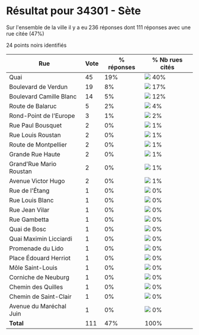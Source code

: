 # Résultat pour 34301 - Sète

Sur l'ensemble de la ville il y a eu 236 réponses dont 111 réponses avec une rue citée (47%)

24 points noirs identifiés

| Rue | Vote | % réponses | % Nb rues cités|
|-----|------|------------|----------------|
| Quai | 45 | 19% | <img src="../../img/bar_40.gif" />&nbsp;40%|
| Boulevard de Verdun | 19 | 8% | <img src="../../img/bar_17.gif" />&nbsp;17%|
| Boulevard Camille Blanc | 14 | 5% | <img src="../../img/bar_12.gif" />&nbsp;12%|
| Route de Balaruc | 5 | 2% | <img src="../../img/bar_4.gif" />&nbsp;4%|
| Rond-Point de l'Europe | 3 | 1% | <img src="../../img/bar_2.gif" />&nbsp;2%|
| Rue Paul Bousquet | 2 | 0% | <img src="../../img/bar_1.gif" />&nbsp;1%|
| Rue Louis Roustan | 2 | 0% | <img src="../../img/bar_1.gif" />&nbsp;1%|
| Route de Montpellier | 2 | 0% | <img src="../../img/bar_1.gif" />&nbsp;1%|
| Grande Rue Haute | 2 | 0% | <img src="../../img/bar_1.gif" />&nbsp;1%|
| Grand'Rue Mario Roustan | 2 | 0% | <img src="../../img/bar_1.gif" />&nbsp;1%|
| Avenue Victor Hugo | 2 | 0% | <img src="../../img/bar_1.gif" />&nbsp;1%|
| Rue de l'Étang | 1 | 0% | <img src="../../img/bar_0.gif" />&nbsp;0%|
| Rue Louis Blanc | 1 | 0% | <img src="../../img/bar_0.gif" />&nbsp;0%|
| Rue Jean Vilar | 1 | 0% | <img src="../../img/bar_0.gif" />&nbsp;0%|
| Rue Gambetta | 1 | 0% | <img src="../../img/bar_0.gif" />&nbsp;0%|
| Quai de Bosc | 1 | 0% | <img src="../../img/bar_0.gif" />&nbsp;0%|
| Quai Maximin Licciardi | 1 | 0% | <img src="../../img/bar_0.gif" />&nbsp;0%|
| Promenade du Lido | 1 | 0% | <img src="../../img/bar_0.gif" />&nbsp;0%|
| Place Édouard Herriot | 1 | 0% | <img src="../../img/bar_0.gif" />&nbsp;0%|
| Môle Saint-Louis | 1 | 0% | <img src="../../img/bar_0.gif" />&nbsp;0%|
| Corniche de Neuburg | 1 | 0% | <img src="../../img/bar_0.gif" />&nbsp;0%|
| Chemin des Quilles | 1 | 0% | <img src="../../img/bar_0.gif" />&nbsp;0%|
| Chemin de Saint-Clair | 1 | 0% | <img src="../../img/bar_0.gif" />&nbsp;0%|
| Avenue du Maréchal Juin | 1 | 0% | <img src="../../img/bar_0.gif" />&nbsp;0%|
| **Total** | 111 | 47% | 100%|

